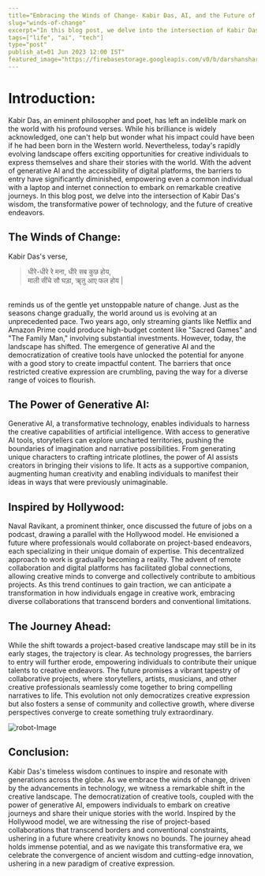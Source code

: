 ```yaml
---
title="Embracing the Winds of Change- Kabir Das, AI, and the Future of Creative Expression"
slug="winds-of-change"
excerpt="In this blog post, we delve into the intersection of Kabir Das's wisdom, the transformative power of technology, and the future of creative endeavors."
tags=["life", "ai", "tech"]
type="post"
publish_at=01 Jun 2023 12:00 IST"
featured_image="https://firebasestorage.googleapis.com/v0/b/darshansharma-ur.appspot.com/o/images%2Fman-robot.jpg?alt=media&token=f2097a98-f5c7-4aa1-83d2-487c3c737b39"
---
```


# Introduction:
Kabir Das, an eminent philosopher and poet, has left an indelible mark on the world with his profound verses. While his brilliance is widely acknowledged, one can't help but wonder what his impact could have been if he had been born in the Western world. Nevertheless, today's rapidly evolving landscape offers exciting opportunities for creative individuals to express themselves and share their stories with the world. With the advent of generative AI and the accessibility of digital platforms, the barriers to entry have significantly diminished, empowering even a common individual with a laptop and internet connection to embark on remarkable creative journeys. In this blog post, we delve into the intersection of Kabir Das's wisdom, the transformative power of technology, and the future of creative endeavors.


## The Winds of Change:
Kabir Das's verse, 
<br>

>धीरे-धीरे रे मना, धीरे सब कुछ होय, <br>
>माली सींचे सौ घड़ा, ॠतु आए फल होय |

<br>
reminds us of the gentle yet unstoppable nature of change. Just as the seasons change gradually, the world around us is evolving at an unprecedented pace. Two years ago, only streaming giants like Netflix and Amazon Prime could produce high-budget content like "Sacred Games" and "The Family Man," involving substantial investments. However, today, the landscape has shifted. The emergence of generative AI and the democratization of creative tools have unlocked the potential for anyone with a good story to create impactful content. The barriers that once restricted creative expression are crumbling, paving the way for a diverse range of voices to flourish.
<br>
    
## The Power of Generative AI:
Generative AI, a transformative technology, enables individuals to harness the creative capabilities of artificial intelligence. With access to generative AI tools, storytellers can explore uncharted territories, pushing the boundaries of imagination and narrative possibilities. From generating unique characters to crafting intricate plotlines, the power of AI assists creators in bringing their visions to life. It acts as a supportive companion, augmenting human creativity and enabling individuals to manifest their ideas in ways that were previously unimaginable.
<br>
   
## Inspired by Hollywood:
Naval Ravikant, a prominent thinker, once discussed the future of jobs on a podcast, drawing a parallel with the Hollywood model. He envisioned a future where professionals would collaborate on project-based endeavors, each specializing in their unique domain of expertise. This decentralized approach to work is gradually becoming a reality. The advent of remote collaboration and digital platforms has facilitated global connections, allowing creative minds to converge and collectively contribute to ambitious projects. As this trend continues to gain traction, we can anticipate a transformation in how individuals engage in creative work, embracing diverse collaborations that transcend borders and conventional limitations.
<br>
   
## The Journey Ahead:
While the shift towards a project-based creative landscape may still be in its early stages, the trajectory is clear. As technology progresses, the barriers to entry will further erode, empowering individuals to contribute their unique talents to creative endeavors. The future promises a vibrant tapestry of collaborative projects, where storytellers, artists, musicians, and other creative professionals seamlessly come together to bring compelling narratives to life. This evolution not only democratizes creative expression but also fosters a sense of community and collective growth, where diverse perspectives converge to create something truly extraordinary.
<br>

![robot-Image](https://firebasestorage.googleapis.com/v0/b/darshansharma-ur.appspot.com/o/images%2Fman-robot.jpg?alt=media&token=f2097a98-f5c7-4aa1-83d2-487c3c737b39 "robot")
   
## Conclusion:
Kabir Das's timeless wisdom continues to inspire and resonate with generations across the globe. As we embrace the winds of change, driven by the advancements in technology, we witness a remarkable shift in the creative landscape. The democratization of creative tools, coupled with the power of generative AI, empowers individuals to embark on creative journeys and share their unique stories with the world. Inspired by the Hollywood model, we are witnessing the rise of project-based collaborations that transcend borders and conventional constraints, ushering in a future where creativity knows no bounds. The journey ahead holds immense potential, and as we navigate this transformative era, we celebrate the convergence of ancient wisdom and cutting-edge innovation, ushering in a new paradigm of creative expression.